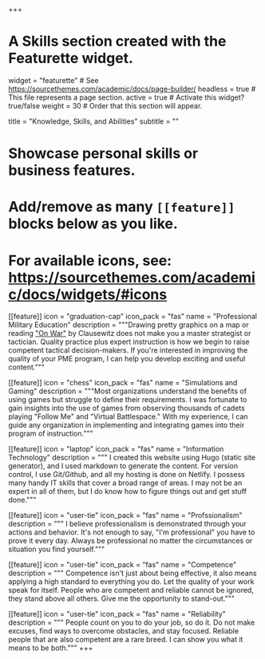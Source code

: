 +++
# A Skills section created with the Featurette widget.
widget = "featurette"  # See https://sourcethemes.com/academic/docs/page-builder/
headless = true  # This file represents a page section.
active = true  # Activate this widget? true/false
weight = 30  # Order that this section will appear.

title = "Knowledge, Skills, and Abilities"
subtitle = ""

# Showcase personal skills or business features.
# 
# Add/remove as many `[[feature]]` blocks below as you like.
# 
# For available icons, see: https://sourcethemes.com/academic/docs/widgets/#icons

[[feature]]
  icon = "graduation-cap"
  icon_pack = "fas"
  name = "Professional Military Education"
  description = """Drawing pretty graphics on a map or reading ["On War"](https://thestrategybridge.org/the-bridge/2017/11/12/the-trinity-and-the-law-of-war) by Clausewitz does not make you a master strategist or tactician.  Quality practice plus expert instruction is how we begin to raise competent tactical decision-makers.  If you're interested in improving the quality of your PME program, I can help you develop exciting and useful content.""" 

[[feature]]
  icon = "chess"
  icon_pack = "fas"
  name = "Simulations and Gaming"
  description = """Most organizations understand the benefits of using games but struggle to define their requirements.  I was fortunate to gain insights into the use of games from observing thousands of cadets playing "Follow Me" and "Virtual Battlespace."  With my experience, I can guide any organization in implementing and integrating games into their program of instruction."""  

[[feature]]
  icon = "laptop"
  icon_pack = "fas"
  name = "Information Technology"
  description = """ I created this website using Hugo (static site generator), and I used markdown to generate the content.  For version control, I use Git/Github, and all my hosting is done on Netlify.  I possess many handy IT skills that cover a broad range of areas.  I may not be an expert in all of them, but I do know how to figure things out and get stuff done."""  
  
 [[feature]]
  icon = "user-tie"
  icon_pack = "fas"
  name = "Profssionalism"
  description = """ I believe professionalism is demonstrated through your actions and behavior. It's not enough to say, "I'm professional" you have to prove it every day. Always be professional no matter the circumstances or situation you find yourself."""

 [[feature]]
  icon = "user-tie"
  icon_pack = "fas"
  name = "Competence"
  description = """ Competence isn't just about being effective, it also means applying a high standard to everything you do.  Let the quality of your work speak for itself.  People who are competent and reliable cannot be ignored, they stand above all others.  Give me the opportunity to stand-out."""

[[feature]]
  icon = "user-tie"
  icon_pack = "fas"
  name = "Reliability"
  description = """ People count on you to do your job, so do it.  Do not make excuses, find ways to overcome obstacles, and stay focused.  Reliable people that are also competent are a rare breed.  I can show you what it means to be both."""
+++
